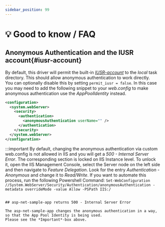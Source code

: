 ```yaml
---
sidebar_position: 99
---
```


# 💡 Good to know / FAQ

## Anonymous Authentication and the IUSR account{#iusr-account}

By default, this driver will permit the built-in [*IUSR-account*](https://learn.microsoft.com/en-us/iis/get-started/planning-for-security/understanding-built-in-user-and-group-accounts-in-iis#understanding-the-new-iusr-account) to the *local* task directory.
This should allow anonymous authentication to work directly.  
You can optionally disable this by setting `permit_iusr = false`.
In this case you may need to add the following snippet to your *web.config* to make anonymous authentication use the *AppPoolIdentity* instead.

```xml
<configuration>
  <system.webServer>
    <security>
      <authentication>
        <anonymousAuthentication userName="" />
      </authentication>
    </security>
  </system.webServer>
</configuration>
```

:::important
By default, changing the anonymous authentication via custom web.config is not allowed in IIS and you will get a *500 - Internal Server Error*.
The corresponding section is locked on IIS Instance level.
To unlock it, open the IIS Management Console, select the Server node on the left side and then navigate to *Feature Delegation*. Look for the entry *Authentication - Anonymous* and change it to *Read/Write*.
If you want to automate this process, run the following Powershell Command:
`Set-WebConfiguration //System.WebServer/Security/Authentication/anonymousAuthentication -metadata overrideMode -value Allow -PSPath IIS:/`
```

## asp-net-sample-app returns 500 - Internal Server Error

The asp-net-sample-app changes the anonymous authentication in a way, so that the App Pool Identity is being used.  
Please see the *Important*-box above.
